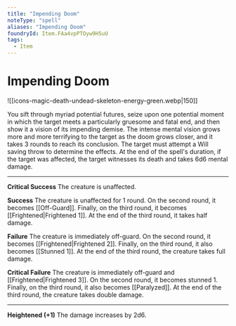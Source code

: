 ```yaml
---
title: "Impending Doom"
noteType: "spell"
aliases: "Impending Doom"
foundryId: Item.FAa4vpPTOyw9H5uU
tags:
  - Item
---
```


# Impending Doom
![[icons-magic-death-undead-skeleton-energy-green.webp|150]]

You sift through myriad potential futures, seize upon one potential moment in which the target meets a particularly gruesome and fatal end, and then show it a vision of its impending demise. The intense mental vision grows more and more terrifying to the target as the doom grows closer, and it takes 3 rounds to reach its conclusion. The target must attempt a Will saving throw to determine the effects. At the end of the spell's duration, if the target was affected, the target witnesses its death and takes 6d6 mental damage.

* * *

**Critical Success** The creature is unaffected.

**Success** The creature is unaffected for 1 round. On the second round, it becomes [[Off-Guard]]. Finally, on the third round, it becomes [[Frightened|Frightened 1]]. At the end of the third round, it takes half damage.

**Failure** The creature is immediately off-guard. On the second round, it becomes [[Frightened|Frightened 2]]. Finally, on the third round, it also becomes [[Stunned 1]]. At the end of the third round, the creature takes full damage.

**Critical Failure** The creature is immediately off-guard and [[Frightened|Frightened 3]]. On the second round, it becomes stunned 1. Finally, on the third round, it also becomes [[Paralyzed]]. At the end of the third round, the creature takes double damage.

* * *

**Heightened (+1)** The damage increases by 2d6.
